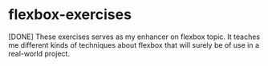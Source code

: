 # flexbox-exercises
[DONE] These exercises serves as my enhancer on flexbox topic. It teaches me different kinds of techniques about flexbox that will surely be of use in a real-world project.
